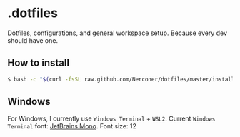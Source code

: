 # .dotfiles
Dotfiles, configurations, and general workspace setup. Because every dev should have one.

## How to install
```bash
$ bash -c "$(curl -fsSL raw.github.com/Nerconer/dotfiles/master/install.sh)"
```

## Windows
For Windows, I currently use `Windows Terminal` + `WSL2`.
Current `Windows Terminal` font: [JetBrains Mono](https://www.jetbrains.com/lp/mono/#how-to-install).
Font size: 12
